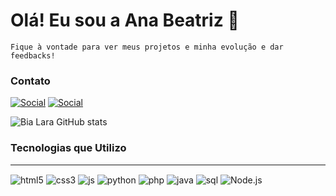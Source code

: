 # Olá! Eu sou a Ana Beatriz 👋
    Fique à vontade para ver meus projetos e minha evolução e dar feedbacks!
### Contato

[![Social](https://img.shields.io/badge/LinkedIn-0077B5?style=for-the-badge&logo=linkedin&logoColor=white)](https://www.linkedin.com/in/bia-lara)
[![Social](https://img.shields.io/badge/Instagram-E4405F?style=for-the-badge&logo=instagram&logoColor=white)](https://instagram.com/bia_larag/)

![Bia Lara GitHub stats](https://github-readme-stats.vercel.app/api?username=Bia-Lara&show_icons=true&theme=radical)

### Tecnologias que Utilizo

<hr>
<div style="display: inline_block">
    <img align="center" alt="html5" src="https://img.shields.io/badge/HTML5-E34F26?style=for-the-badge&logo=html5&logoColor=white">
    <img align="center" alt="css3" src="https://img.shields.io/badge/CSS3-1572B6?style=for-the-badge&logo=css3&logoColor=white">
    <img align="center" alt="js" src="https://img.shields.io/badge/JavaScript-323330?style=for-the-badge&logo=javascript&logoColor=F7DF1E">
    <img align="center" alt="python" src="https://img.shields.io/badge/Python-14354C?style=for-the-badge&logo=python&logoColor=white">
    <img align="center" alt="php" src="https://img.shields.io/badge/PHP-777BB4?style=for-the-badge&logo=php&logoColor=white">
    <img align="center" alt="java" src="https://img.shields.io/badge/Java-ED8B00?style=for-the-badge&logo=openjdk&logoColor=white">
    <img align="center" alt="sql" src="https://img.shields.io/badge/MySQL-00000F?style=for-the-badge&logo=mysql&logoColor=white">
    <img align="center" alt="Node.js" src="https://img.shields.io/badge/Node.js-43853D?style=for-the-badge&logo=node.js&logoColor=white">
</div>
<br>
